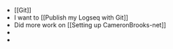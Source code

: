 - [[Git]]
- I want to [[Publish my Logseq with Git]]
- Did more work on [[Setting up CameronBrooks-net]]
-
-
